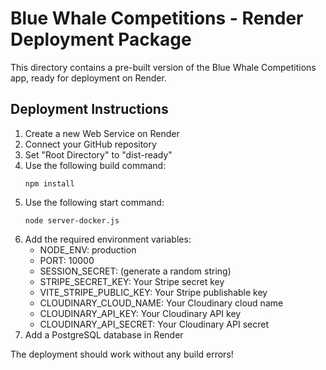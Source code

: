 # Blue Whale Competitions - Render Deployment Package

This directory contains a pre-built version of the Blue Whale Competitions app, 
ready for deployment on Render.

## Deployment Instructions

1. Create a new Web Service on Render
2. Connect your GitHub repository
3. Set "Root Directory" to "dist-ready"
4. Use the following build command:
   ```
   npm install
   ```
5. Use the following start command:
   ```
   node server-docker.js
   ```
6. Add the required environment variables:
   - NODE_ENV: production
   - PORT: 10000
   - SESSION_SECRET: (generate a random string)
   - STRIPE_SECRET_KEY: Your Stripe secret key
   - VITE_STRIPE_PUBLIC_KEY: Your Stripe publishable key
   - CLOUDINARY_CLOUD_NAME: Your Cloudinary cloud name
   - CLOUDINARY_API_KEY: Your Cloudinary API key
   - CLOUDINARY_API_SECRET: Your Cloudinary API secret
7. Add a PostgreSQL database in Render

The deployment should work without any build errors!

